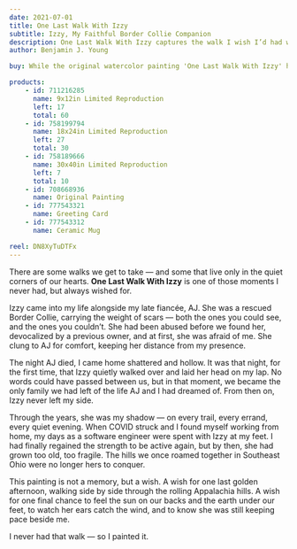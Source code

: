 ```yaml
---
date: 2021-07-01
title: One Last Walk With Izzy
subtitle: Izzy, My Faithful Border Collie Companion
description: One Last Walk With Izzy captures the walk I wish I’d had with my rescued Border Collie, Izzy, in her final days. Adopted alongside my late fiancée, AJ, Izzy overcame a painful past to become my constant companion after AJ's passing. In her youth, she roamed the rolling hills of Southeast Ohio by my side, but by the time I was healthy enough to walk them again, she had grown too old. This painting is my way of giving us that one last walk we never got to take.
author: Benjamin J. Young

buy: While the original watercolor painting 'One Last Walk With Izzy' has been sold, limited edition limited reproductions are still available in various sizes. This emotionally resonant piece continues to connect with collectors, and these high-quality prints offer a meaningful way to bring its story into your own space.

products:
    - id: 711216285
      name: 9x12in Limited Reproduction
      left: 17
      total: 60
    - id: 758199794
      name: 18x24in Limited Reproduction
      left: 27
      total: 30
    - id: 758189666
      name: 30x40in Limited Reproduction
      left: 7
      total: 10
    - id: 708668936
      name: Original Painting
    - id: 777543321
      name: Greeting Card
    - id: 777543312
      name: Ceramic Mug

reel: DN8XyTuDTFx
---
```


There are some walks we get to take — and some that live only in the quiet corners of our hearts. **One Last Walk With Izzy** is one of those moments I never had, but always wished for.

<!--more-->

Izzy came into my life alongside my late fiancée, AJ. She was a rescued Border Collie, carrying the weight of scars — both the ones you could see, and the ones you couldn’t. She had been abused before we found her, devocalized by a previous owner, and at first, she was afraid of me. She clung to AJ for comfort, keeping her distance from my presence.

The night AJ died, I came home shattered and hollow. It was that night, for the first time, that Izzy quietly walked over and laid her head on my lap. No words could have passed between us, but in that moment, we became the only family we had left of the life AJ and I had dreamed of. From then on, Izzy never left my side.

Through the years, she was my shadow — on every trail, every errand, every quiet evening. When COVID struck and I found myself working from home, my days as a software engineer were spent with Izzy at my feet. I had finally regained the strength to be active again, but by then, she had grown too old, too fragile. The hills we once roamed together in Southeast Ohio were no longer hers to conquer.

This painting is not a memory, but a wish. A wish for one last golden afternoon, walking side by side through the rolling Appalachia hills. A wish for one final chance to feel the sun on our backs and the earth under our feet, to watch her ears catch the wind, and to know she was still keeping pace beside me.

I never had that walk — so I painted it.